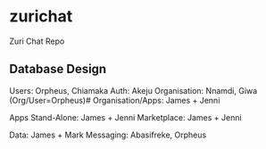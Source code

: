 # zurichat
Zuri Chat Repo


Database Design
---
Users: Orpheus, Chiamaka
Auth: Akeju
Organisation: Nnamdi, Giwa (Org/User=Orpheus)#
Organisation/Apps: James + Jenni

Apps Stand-Alone: James + Jenni
Marketplace: James + Jenni

Data: James + Mark
Messaging: Abasifreke, Orpheus


